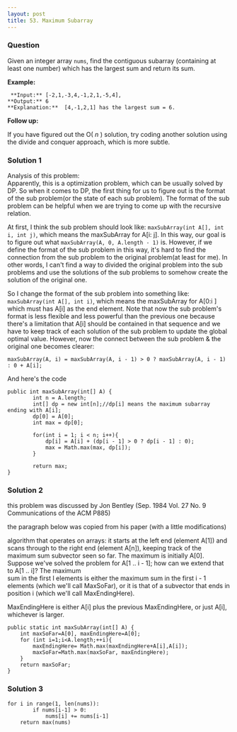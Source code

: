 ```yaml
---
layout: post
title: 53. Maximum Subarray
---
```

### Question
Given an integer array `nums`, find the contiguous subarray (containing at
least one number) which has the largest sum and return its sum.

 **Example:**

    
    
     **Input:** [-2,1,-3,4,-1,2,1,-5,4],
    **Output:** 6
    **Explanation:**  [4,-1,2,1] has the largest sum = 6.
    

**Follow up:**

If you have figured out the O( _n_ ) solution, try coding another solution
using the divide and conquer approach, which is more subtle.

### Solution 1
Analysis of this problem:  
Apparently, this is a optimization problem, which can be usually solved by DP.
So when it comes to DP, the first thing for us to figure out is the format of
the sub problem(or the state of each sub problem). The format of the sub
problem can be helpful when we are trying to come up with the recursive
relation.

At first, I think the sub problem should look like: `maxSubArray(int A[], int
i, int j)`, which means the maxSubArray for A[i: j]. In this way, our goal is
to figure out what `maxSubArray(A, 0, A.length - 1)` is. However, if we define
the format of the sub problem in this way, it's hard to find the connection
from the sub problem to the original problem(at least for me). In other words,
I can't find a way to divided the original problem into the sub problems and
use the solutions of the sub problems to somehow create the solution of the
original one.

So I change the format of the sub problem into something like:
`maxSubArray(int A[], int i)`, which means the maxSubArray for A[0:i ] which
must has A[i] as the end element. Note that now the sub problem's format is
less flexible and less powerful than the previous one because there's a
limitation that A[i] should be contained in that sequence and we have to keep
track of each solution of the sub problem to update the global optimal value.
However, now the connect between the sub problem & the original one becomes
clearer:

    
    
    maxSubArray(A, i) = maxSubArray(A, i - 1) > 0 ? maxSubArray(A, i - 1) : 0 + A[i]; 
    

And here's the code

    
    
    public int maxSubArray(int[] A) {
            int n = A.length;
            int[] dp = new int[n];//dp[i] means the maximum subarray ending with A[i];
            dp[0] = A[0];
            int max = dp[0];
            
            for(int i = 1; i < n; i++){
                dp[i] = A[i] + (dp[i - 1] > 0 ? dp[i - 1] : 0);
                max = Math.max(max, dp[i]);
            }
            
            return max;
    }


### Solution 2
this problem was discussed by Jon Bentley (Sep. 1984 Vol. 27 No. 9
Communications of the ACM P885)

the paragraph below was copied from his paper (with a little modifications)

algorithm that operates on arrays: it starts at the left end (element A[1])
and scans through to the right end (element A[n]), keeping track of the
maximum sum subvector seen so far. The maximum is initially A[0]. Suppose
we've solved the problem for A[1 .. i - 1]; how can we extend that to A[1 ..
i]? The maximum  
sum in the first I elements is either the maximum sum in the first i - 1
elements (which we'll call MaxSoFar), or it is that of a subvector that ends
in position i (which we'll call MaxEndingHere).

MaxEndingHere is either A[i] plus the previous MaxEndingHere, or just A[i],
whichever is larger.

    
    
    public static int maxSubArray(int[] A) {
        int maxSoFar=A[0], maxEndingHere=A[0];
        for (int i=1;i<A.length;++i){
        	maxEndingHere= Math.max(maxEndingHere+A[i],A[i]);
        	maxSoFar=Math.max(maxSoFar, maxEndingHere);	
        }
        return maxSoFar;
    }


### Solution 3
    
    
    for i in range(1, len(nums)):
            if nums[i-1] > 0:
                nums[i] += nums[i-1]
        return max(nums)



